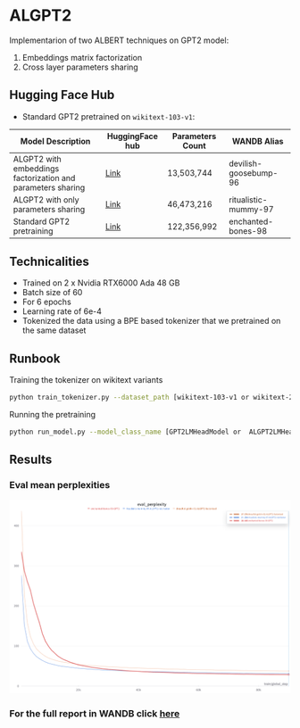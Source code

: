 # ALGPT2
Implementarion of two ALBERT techniques on GPT2 model:
1) Embeddings matrix factorization
2) Cross layer parameters sharing

## Hugging Face Hub

- Standard GPT2 pretrained on `wikitext-103-v1`:

| Model Description                                                     | HuggingFace hub                                                                                                                     | Parameters Count  | WANDB Alias          |
|-----------------------------------------------------------------------|-------------------------------------------------------------------------------------------------------------------------------------|-------------------|----------------------|
| ALGPT2 with embeddings factorization and parameters sharing           | [Link](https://huggingface.co/tGhattas/ALGPT2LMHeadModel-default_depth-wikitext-103-v1_factorized_embeds_wandb_dreadful_goblin_92)  | 13,503,744        | devilish-goosebump-96|
| ALGPT2 with only parameters sharing                                   | [Link](https://huggingface.co/tGhattas/ALGPT2LMHeadModel-default_depth-wikitext-103-v1_not_factorized_embeds_wandb_ritualistic-mummy-97) | 46,473,216        | ritualistic-mummy-97 |
| Standard GPT2 pretraining                                             | [Link](https://huggingface.co/tGhattas/GPT2LMHeadModel-default_depth-wikitext-103-v1_not_factorized_embeds_wandb_enchanted_bones_98)   | 122,356,992       | enchanted-bones-98   |

## Technicalities
- Trained on 2 x Nvidia RTX6000 Ada 48 GB
- Batch size of 60
- For 6 epochs
- Learning rate of 6e-4
- Tokenized the data using a BPE based tokenizer that we pretrained on the same dataset

## Runbook
Training the tokenizer on wikitext variants
```bash
python train_tokenizer.py --dataset_path [wikitext-103-v1 or wikitext-2-v1]
```

Running the pretraining
```bash
python run_model.py --model_class_name [GPT2LMHeadModel or  ALGPT2LMHeadModel] --batch_size 60 --num_of_epochs 6  --sequence_max_length 256 --learning_rate 0.0006 --device gpu --save_steps 2000 --dataset_path [wikitext-103-v1 or wikitext-2-v1]   --tokenizer_path [wikitext-103-v1 or wikitext-2-v1] [--factorized_embeds]

```

## Results
### Eval mean perplexities
![eval_perplexities.png](./readme-media/eval_perplexities.png)
### For the full report in WANDB click [here](https://api.wandb.ai/links/tghattas-team/qd1vaj5y)
